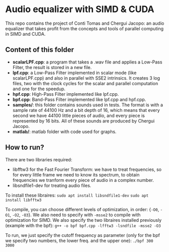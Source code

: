 # Audio equalizer with SIMD & CUDA
This repo contains the project of Conti Tomas and Chergui Jacopo: an audio equalizer that takes profit from the concepts and tools of parallel computing in SIMD and CUDA.

## Content of this folder ##
- **scalarLPF.cpp**: a program that takes a .wav file and applies a Low-Pass Filter, the result is stored in a new file.
- **lpf.cpp**: a Low-Pass Filter implemented in scalar mode (like scalarLPF.cpp) and also in parallel with SSE2 intrinsics. It creates 3 log files, two with the clock cycles for the scalar and parallel computation and one for the speedup.
- **hpf.cpp**: High-Pass Filter implemented like lpf.cpp.
- **bpf.cpp**: Band-Pass Filter implemented like lpf.cpp and hpf.cpp. 
- **samples/**: this folder contains sounds used in tests. The format is with a sample rate of 44100 Hz and a bit depth of 16, which means that every second we have 44100 little pieces of audio, and every piece is represented by 16 bits. All of these sounds are produced by Chergui Jacopo.
- **matlab/**: matlab folder with code used for graphs.

## How to run? ##
There are two libraries required:
- libfftw3 for the Fast Fourier Transform: we have to treat frequencies, so for every little frame we need to know its spectrum, to obtain frequencies we tranform every piece of audio in a complex number.
- libsndfile1-dev for treating audio files.

To install these libraires:
``` sudo apt install libsndfile1-dev ```
``` sudo apt install libfftw3 ```

To compile, you can choose different levels of optimization, in order: {`-O0`, `-O1`, `-O2`, `-O3`}. We also need to specify with `-msse2` to compile with optimization for SIMD. We also specify the two libraires installed previously (example with the bpf):
``` g++ -o bpf bpf.cpp -lfftw3 -lsndfile -msse2 -O3 ```

To run, we just specify the cutoff frequency as parameter (only for the bpf we specify two numbers, the lower freq. and the upper one):
``` ./bpf 300 3000 ```
